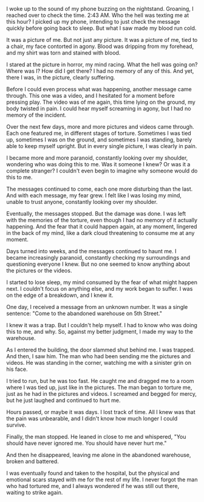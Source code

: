 I woke up to the sound of my phone buzzing on the nightstand. Groaning, I reached over to check the time. 2:43 AM. Who the hell was texting me at this hour? I picked up my phone, intending to just check the message quickly before going back to sleep. But what I saw made my blood run cold.

It was a picture of me. But not just any picture. It was a picture of me, tied to a chair, my face contorted in agony. Blood was dripping from my forehead, and my shirt was torn and stained with blood.

I stared at the picture in horror, my mind racing. What the hell was going on? Where was I? How did I get there? I had no memory of any of this. And yet, there I was, in the picture, clearly suffering.

Before I could even process what was happening, another message came through. This one was a video, and I hesitated for a moment before pressing play. The video was of me again, this time lying on the ground, my body twisted in pain. I could hear myself screaming in agony, but I had no memory of the incident.

Over the next few days, more and more pictures and videos came through. Each one featured me, in different stages of torture. Sometimes I was tied up, sometimes I was on the ground, and sometimes I was standing, barely able to keep myself upright. But in every single picture, I was clearly in pain.

I became more and more paranoid, constantly looking over my shoulder, wondering who was doing this to me. Was it someone I knew? Or was it a complete stranger? I couldn't even begin to imagine why someone would do this to me.

The messages continued to come, each one more disturbing than the last. And with each message, my fear grew. I felt like I was losing my mind, unable to trust anyone, constantly looking over my shoulder.

Eventually, the messages stopped. But the damage was done. I was left with the memories of the torture, even though I had no memory of it actually happening. And the fear that it could happen again, at any moment, lingered in the back of my mind, like a dark cloud threatening to consume me at any moment. 

Days turned into weeks, and the messages continued to haunt me. I became increasingly paranoid, constantly checking my surroundings and questioning everyone I knew. But no one seemed to know anything about the pictures or the videos.

I started to lose sleep, my mind consumed by the fear of what might happen next. I couldn't focus on anything else, and my work began to suffer. I was on the edge of a breakdown, and I knew it.

One day, I received a message from an unknown number. It was a single sentence: "Come to the abandoned warehouse on 5th Street."

I knew it was a trap. But I couldn't help myself. I had to know who was doing this to me, and why. So, against my better judgment, I made my way to the warehouse.

As I entered the building, the door slammed shut behind me. I was trapped. And then, I saw him. The man who had been sending me the pictures and videos. He was standing in the corner, watching me with a sinister grin on his face.

I tried to run, but he was too fast. He caught me and dragged me to a room where I was tied up, just like in the pictures. The man began to torture me, just as he had in the pictures and videos. I screamed and begged for mercy, but he just laughed and continued to hurt me.

Hours passed, or maybe it was days. I lost track of time. All I knew was that the pain was unbearable, and I didn't know how much longer I could survive.

Finally, the man stopped. He leaned in close to me and whispered, "You should have never ignored me. You should have never hurt me."

And then he disappeared, leaving me alone in the abandoned warehouse, broken and battered.

I was eventually found and taken to the hospital, but the physical and emotional scars stayed with me for the rest of my life. I never forgot the man who had tortured me, and I always wondered if he was still out there, waiting to strike again.